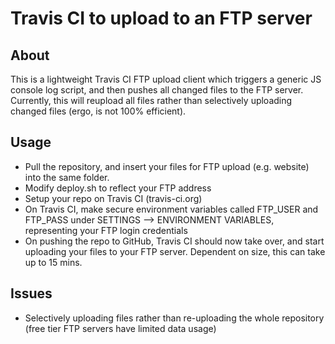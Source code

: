 # Travis CI to upload to an FTP server
## About
This is a lightweight Travis CI FTP upload client which triggers a generic JS console log script, and then pushes all changed files to the FTP server. Currently, this will reupload all files rather than selectively uploading changed files (ergo, is not 100% efficient).

## Usage
- Pull the repository, and insert your files for FTP upload (e.g. website) into the same folder.
- Modify deploy.sh to reflect your FTP address
- Setup your repo on Travis CI (travis-ci.org)
- On Travis CI, make secure environment variables called FTP_USER and FTP_PASS under SETTINGS --> ENVIRONMENT VARIABLES, representing your FTP login credentials
- On pushing the repo to GitHub, Travis CI should now take over, and start uploading your files to your FTP server. Dependent on size, this can take up to 15 mins.

## Issues
- Selectively uploading files rather than re-uploading the whole repository (free tier FTP servers have limited data usage)
